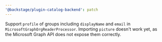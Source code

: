```yaml
---
'@backstage/plugin-catalog-backend': patch
---
```


Support `profile` of groups including `displayName` and `email` in
`MicrosoftGraphOrgReaderProcessor`. Importing `picture` doesn't work yet, as
the Microsoft Graph API does not expose them correctly.
